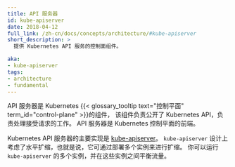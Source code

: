 ```yaml
---
title: API 服务器
id: kube-apiserver
date: 2018-04-12
full_link: /zh-cn/docs/concepts/architecture/#kube-apiserver
short_description: >
  提供 Kubernetes API 服务的控制面组件。

aka:
- kube-apiserver
tags:
- architecture
- fundamental
---
```

<!--
title: API server
id: kube-apiserver
date: 2018-04-12
full_link: /docs/concepts/architecture/#kube-apiserver
short_description: >
  Control plane component that serves the Kubernetes API.

aka:
- kube-apiserver
tags:
- architecture
- fundamental
-->

<!--
 The API server is a component of the Kubernetes
{{< glossary_tooltip text="control plane" term_id="control-plane" >}} that exposes the Kubernetes API.
The API server is the front end for the Kubernetes control plane.
-->
API 服务器是 Kubernetes {{< glossary_tooltip text="控制平面" term_id="control-plane" >}}的组件，
该组件负责公开了 Kubernetes API，负责处理接受请求的工作。
API 服务器是 Kubernetes 控制平面的前端。

<!--more-->

<!--
The main implementation of a Kubernetes API server is [kube-apiserver](/docs/reference/generated/kube-apiserver/).
kube-apiserver is designed to scale horizontally&mdash;that is, it scales by deploying more instances.
You can run several instances of kube-apiserver and balance traffic between those instances.
-->
Kubernetes API 服务器的主要实现是 [kube-apiserver](/zh-cn/docs/reference/command-line-tools-reference/kube-apiserver/)。
`kube-apiserver` 设计上考虑了水平扩缩，也就是说，它可通过部署多个实例来进行扩缩。
你可以运行 `kube-apiserver` 的多个实例，并在这些实例之间平衡流量。
